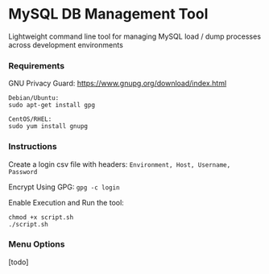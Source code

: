 # MySQL DB Management Tool
Lightweight command line tool for managing MySQL load / dump processes across development environments

### Requirements
GNU Privacy Guard:
https://www.gnupg.org/download/index.html

```
Debian/Ubuntu:
sudo apt-get install gpg

CentOS/RHEL:
sudo yum install gnupg
```
### Instructions
Create a login csv file with headers:
```Environment, Host, Username, Password```

Encrypt Using GPG:
```gpg -c login```

Enable Execution and Run the tool:
```
chmod +x script.sh
./script.sh
```

### Menu Options
[todo]
